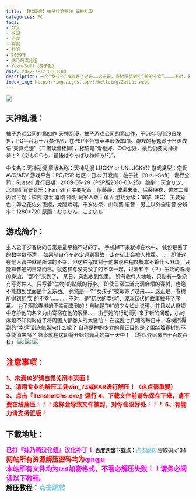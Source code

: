 ```yaml
---
title: 【PC硬盘】柚子社第四作 天神乱漫
categories: PC
tags:
- ADV
- 校园
- 恋爱
- 喜剧
- 神明
- 2009年
- 妹乃萌汉化组
- Yuzu-Soft（柚子社）
date: 2022-7-17 0:01:00
description: 一个“女孩子”被邮寄了过来……这正是，春树所得到的“新的不幸”…………不对，是“初次的幸运”、波澜起伏的故事拉开了序幕。为了驱除春树的不幸而来到的！自称是“神”的少女如此说道、并且以从麻烦中守护他的名义为由寄宿在他的家里……
index_img: https://img.acgus.top/i/helloimg/ZwtLuz.webp
---
```

![](https://img.acgus.top/i/helloimg/ZwtLuz.webp)
## **天神乱漫：**
柚子游戏公司的第四作
天神乱漫，柚子游戏公司的第四作，于09年5月29日发售，PC平台为十八禁作品，在PSP平台有全年龄版本[1]。游戏的标题源于日语成语“天真烂漫”（二者读音相同），标语是“爱也好、○○也好，最后仍要向神祈祷！?（恋も○○も、最後はやっぱり神頼み!?）”。

中文名：天神乱漫
原版名称：天神乱漫 LUCKY or UNLUCKY!?
游戏类型：恋爱AVG/ADV
游戏平台：PC/PSP
地区：日本
开发商：柚子社（Yuzu-Soft）
发行公司：Russell
发行日期：2009-05-29（PSP版2010-03-25）
编剧：天宫リツ、北川晴
背景音乐：Famishin
主要配音：伊藤静、成濑未亚、后藤麻衣、佐本二厘
内容主题：校园 恋爱 喜剧 神明
玩家人数：单人
游戏分级：18禁（PC）
主要角色：卯之花佐久夜姬，龙胆琉璃，千岁佐奈，山吹葵
语音：男主以外全语音
分辨率：1280*720
原画：むりりん、こぶいち

## 游戏简介：
主人公千岁春树的日常是最平稳不过的了。
手机掉下来就掉在水中、
钱包是丢了的数字数不清、
如果骑自行车必定遇到事故，走在街上会被人找茬。
……即使这在他人眼中就是所谓的不幸，但这种程度对于他来说种程度根本不算什么麻烦，只能算普通的日常而已。就这样与没完没了的不幸一起，过着和平（？）生活的春树的身边，“那个”来到了。
某日，突然收到包裹。
没有收件人地址，只贴有一张没有写寄件人，只写着“生物”的贴纸的行李。
即使日常生活充满麻烦的春树，也绝不能想到里面是什么东西。
竟然是一个“女孩子”被邮寄了过来……
这正是，春树所得到的“新的不幸”…………不对，是“初次的幸运”、波澜起伏的故事拉开了序幕。
为了驱除春树的不幸而来到的！自称是“神”的少女如此说道、并且以从麻烦中守护他的名义为由寄宿在他的家里……
由于她的行动而引来了新的问题，小的麻烦不知何时成了将周围人都卷入的大骚动！
在这乱七八糟的每日中，春树所得到的“幸运”到底能带来什么呢？
自称是神的少女的真正目的是？围绕着春树的不幸能消失吗？
答案就在这即将开始的骚乱的每一天中！
（游戏介绍来自于百度百科）
![](https://img.acgus.top/i/helloimg/Zwt4Ln.webp)
![](https://img.acgus.top/i/helloimg/ZwttR6.webp)
![](https://img.acgus.top/i/helloimg/ZwtAQR.webp)





## <font color=#FF0000 >注意事项：</font>
<font color=#FF0000 size=3><b>1、未满18岁请自觉关闭本页面！  
2、请用专业的解压工具win_7Z或RAR进行解压！（这点很重要）           
3、点击『TenshinChs.exe』运行
4、下载文件前请先保存下来，请不要在线解压！！！这样会导致文件被封，对你也没好处！！！
5、有能力请支持正版！</b></font>

## 下载地址：
<font color=#FF00FF size=3>**已打『妹乃萌汉化组』汉化补丁！**</font>
<b>百度网盘下载点：</b><a href="https://pan.baidu.com/s/1_mKTGhA9L1Qms_UXfNrzfw?pwd=o134" style="color: #87CEEB;"><b>点击跳转</b></a> 提取码:o134
<a style="padding: 0" href="https://post.qingju.org/AD/"><img style="max-width:100%" src="https://img.acgus.top/i/2024/07/478f689b8021d8d499ab43d21acf137a.gif" alt=""></a>
<b><font color=#FF0000 size=4>网站所有资源解压密码均为</b></font><b><font color=#FF00FF size=4>qingju</font><font color=#FF0000 ></font></b><br><b><font color=#FF00FF size=4>本站所有文件均为lz4加密格式，不看必解压失败！！请务必阅读以下教程。</b></font><br><b><font color=#000 size=4>解压教程：</b><a href="https://post.qingju.org/tutorial/000/" style="color: #87CEEB;"><b>点击跳转</b></a>